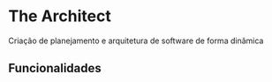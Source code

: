 # The Architect

Criação de planejamento e arquitetura de software de forma dinâmica

## Funcionalidades
